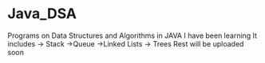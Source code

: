 # Java_DSA
Programs on Data Structures and Algorithms in JAVA I have been learning
It includes
-> Stack
->Queue
->Linked Lists
-> Trees
Rest will be uploaded soon 
